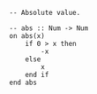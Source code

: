 ```applescript
-- Absolute value.
```

```applescript
-- abs :: Num -> Num
on abs(x)
    if 0 > x then
        -x
    else
        x
    end if
end abs
```